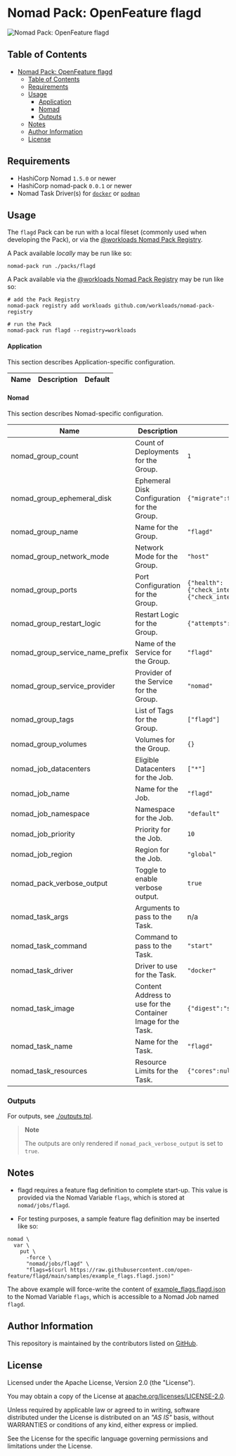 # Nomad Pack: OpenFeature flagd

![Nomad Pack: OpenFeature flagd](https://assets.workloads.io/nomad-pack-registry/flagd.png)

## Table of Contents

<!-- TOC -->
* [Nomad Pack: OpenFeature flagd](#nomad-pack-openfeature-flagd)
  * [Table of Contents](#table-of-contents)
  * [Requirements](#requirements)
  * [Usage](#usage)
      * [Application](#application)
      * [Nomad](#nomad)
    * [Outputs](#outputs)
  * [Notes](#notes)
  * [Author Information](#author-information)
  * [License](#license)
<!-- TOC -->

## Requirements

- HashiCorp Nomad `1.5.0` or newer
- HashiCorp nomad-pack `0.0.1` or newer
- Nomad Task Driver(s) for [`docker`](https://developer.hashicorp.com/nomad/docs/drivers/docker) or [`podman`](https://developer.hashicorp.com/nomad/plugins/drivers/podman)

## Usage

The `flagd` Pack can be run with a local fileset (commonly used when developing the Pack), or via the [@workloads Nomad Pack Registry](https://github.com/workloads/nomad-pack-registry).

A Pack available _locally_ may be run like so:

```shell
nomad-pack run ./packs/flagd
```

A Pack available via the [@workloads Nomad Pack Registry](https://github.com/workloads/nomad-pack-registry) may be run like so:

```shell
# add the Pack Registry
nomad-pack registry add workloads github.com/workloads/nomad-pack-registry

# run the Pack
nomad-pack run flagd --registry=workloads
```

<!-- BEGIN_PACK_DOCS -->

#### Application

This section describes Application-specific configuration.

| Name | Description | Default |
| -- | - | ------- |

#### Nomad

This section describes Nomad-specific configuration.

| Name                              | Description                                                   | Default |
| --------------------------------- | ------------------------------------------------------------- | ------- |
| nomad_group_count                 | Count of Deployments for the Group.                           | `1` |
| nomad_group_ephemeral_disk        | Ephemeral Disk Configuration for the Group.                   | `{"migrate":false,"size":128,"sticky":false}` |
| nomad_group_name                  | Name for the Group.                                           | `"flagd"` |
| nomad_group_network_mode          | Network Mode for the Group.                                   | `"host"` |
| nomad_group_ports                 | Port Configuration for the Group.                             | `{"health":{"check_interval":"30s","check_timeout":"15s","host_network":null,"method":"GET","name":"health","omit_check":false,"path":"/healthz","port":8014,"type":"http"},"main":{"check_interval":"30s","check_timeout":"15s","host_network":null,"method":"POST","name":"main","omit_check":true,"path":"/","port":8013,"type":"http"}}` |
| nomad_group_restart_logic         | Restart Logic for the Group.                                  | `{"attempts":3,"delay":"30s","interval":"120s","mode":"fail"}` |
| nomad_group_service_name_prefix   | Name of the Service for the Group.                            | `"flagd"` |
| nomad_group_service_provider      | Provider of the Service for the Group.                        | `"nomad"` |
| nomad_group_tags                  | List of Tags for the Group.                                   | `["flagd"]` |
| nomad_group_volumes               | Volumes for the Group.                                        | `{}` |
| nomad_job_datacenters             | Eligible Datacenters for the Job.                             | `["*"]` |
| nomad_job_name                    | Name for the Job.                                             | `"flagd"` |
| nomad_job_namespace               | Namespace for the Job.                                        | `"default"` |
| nomad_job_priority                | Priority for the Job.                                         | `10` |
| nomad_job_region                  | Region for the Job.                                           | `"global"` |
| nomad_pack_verbose_output         | Toggle to enable verbose output.                              | `true` |
| nomad_task_args                   | Arguments to pass to the Task.                                | n/a |
| nomad_task_command                | Command to pass to the Task.                                  | `"start"` |
| nomad_task_driver                 | Driver to use for the Task.                                   | `"docker"` |
| nomad_task_image                  | Content Address to use for the Container Image for the Task.  | `{"digest":"sha256:bc771a0e42089111784f06168238304212c9f22c9b472934de5d4bd742a09a81","image":"flagd","namespace":"open-feature","registry":"ghcr.io","tag":"v0.6.7"}` |
| nomad_task_name                   | Name for the Task.                                            | `"flagd"` |
| nomad_task_resources              | Resource Limits for the Task.                                 | `{"cores":null,"cpu":500,"memory":64,"memory_max":512}` |

<!-- END_PACK_DOCS -->

### Outputs

For outputs, see [./outputs.tpl](./outputs.tpl).

> **Note**
>
> The outputs are only rendered if `nomad_pack_verbose_output` is set to `true`.

## Notes

* flagd requires a feature flag definition to complete start-up.
  This value is provided via the Nomad Variable `flags`, which is stored at `nomad/jobs/flagd`.

* For testing purposes, a sample feature flag definition may be inserted like so:

```shell
nomad \
  var \
    put \
      -force \
      "nomad/jobs/flagd" \
      "flags=$(curl https://raw.githubusercontent.com/open-feature/flagd/main/samples/example_flags.flagd.json)"
```

The above example will force-write the content of [example_flags.flagd.json](https://raw.githubusercontent.com/open-feature/flagd/main/samples/example_flags.flagd.json) to the Nomad Variable `flags`, which is accessible to a Nomad Job named `flagd`.

## Author Information

This repository is maintained by the contributors listed on [GitHub](https://github.com/workloads/nomad-pack-registry/graphs/contributors).

## License

Licensed under the Apache License, Version 2.0 (the "License").

You may obtain a copy of the License at [apache.org/licenses/LICENSE-2.0](http://www.apache.org/licenses/LICENSE-2.0).

Unless required by applicable law or agreed to in writing, software distributed under the License is distributed on an _"AS IS"_ basis, without WARRANTIES or conditions of any kind, either express or implied.

See the License for the specific language governing permissions and limitations under the License.
